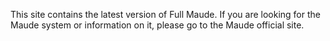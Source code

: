 This site contains the latest version of Full Maude. If you are looking for the Maude system or information on it, please go to the Maude official site.